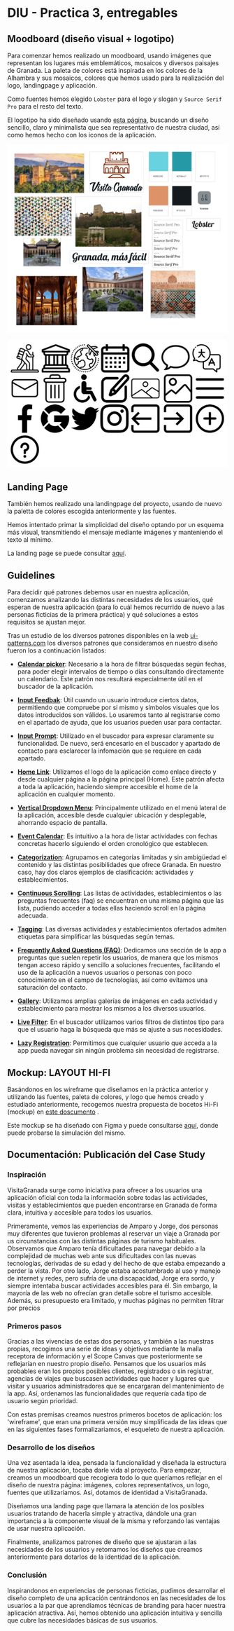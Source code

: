 # DIU - Practica 3, entregables

## Moodboard (diseño visual + logotipo)   

Para comenzar hemos realizado un moodboard, usando imágenes que representan los lugares más emblemáticos, mosaicos y diversos paisajes de Granada. La paleta de colores está inspirada en los colores de la Alhambra y sus mosaicos, colores que hemos usado para la realización del logo, landingpage y aplicación.

Como fuentes hemos elegido `Lobster` para el logo y slogan y `Source Serif Pro` para el resto del texto. 

El logotipo ha sido diseñado usando [esta página](https://www.tailorbrands.com/es/logo-maker), buscando un diseño sencillo, claro y minimalista que sea representativo de nuestra ciudad, así como hemos hecho con los iconos de la aplicación.

![](./moodboard.png)



![](./iconos.png)



## Landing Page

También hemos realizado una landingpage del proyecto, usando de nuevo la paletta de colores escogida anteriormente y las fuentes.

Hemos intentado primar la simplicidad del diseño optando por un esquema más visual, transmitiendo el mensaje mediante imágenes y manteniendo el texto al mínimo.

La landing page se puede consultar [aquí](https://github.com/Mapachana/DIU21/blob/master/P3/landingpage.pdf).

## Guidelines

Para decidir qué patrones debemos usar en nuestra aplicación, comenzamos analizando las distintas necesidades de los usuarios, qué esperan de nuestra aplicación (para lo cuál hemos recurrido de nuevo a las personas ficticias de la primera práctica) y qué soluciones a estos requisitos se ajustan mejor.

Tras un estudio de los diversos patrones disponibles en la web [ui-patterns.com](http://ui-patterns.com/patterns) los diversos patrones que consideramos en nuestro diseño fueron los a continuación listados:

* [**Calendar picker**](http://ui-patterns.com/patterns/CalendarPicker): Necesario a la hora de filtrar búsquedas según fechas, para poder elegir intervalos de tiempo o días consultando directamente un calendario. Este patrón nos resultará especialmente útil en el buscador de la aplicación.

* [**Input Feedbak**](http://ui-patterns.com/patterns/InputFeedback): Útil cuando un usuario introduce ciertos datos, permitiendo que compruebe por sí mismo y símbolos visuales que los datos introducidos son válidos. Lo usaremos tanto al registrarse como en el apartado de ayuda, que los usuarios pueden usar para contactar.

* [**Input Prompt**](http://ui-patterns.com/patterns/InputPrompt): Utilizado en el buscador para expresar claramente su funcionalidad. De nuevo, será encesario en el buscador y apartado de contacto para esclarecer la infomación que se requiere en cada apartado.

* [**Home Link**](http://ui-patterns.com/patterns/HomeLink): Utilizamos el logo de la aplicación como enlace directo y desde cualquier página a la página principal (Home). Este patrón afecta a toda la aplicación, haciendo siempre accesible el home de la aplicación en cualquier momento.

* [**Vertical Dropdown Menu**](http://ui-patterns.com/patterns/VerticalDropdownMenu): Principalmente utilizado en el menú lateral de la aplicación, accesible desde cualquier ubicación y desplegable, ahorrando espacio de pantalla.

* [**Event Calendar**](http://ui-patterns.com/patterns/EventCalendar): Es intuitivo a la hora de listar actividades con fechas concretas hacerlo siguiendo el orden cronológico que establecen.

* [**Categorization**](http://ui-patterns.com/patterns/categorization): Agrupamos en categorías limitadas y sin ambigüedad el contenido y las distintas posibilidades que ofrece Granada. En nuestro caso, hay dos claros ejemplos de clasificación: actividades y establecimientos.

* [**Continuous Scrolling**](http://ui-patterns.com/patterns/ContinuousScrolling): Las listas de actividades, establecimientos o las preguntas frecuentes (faq) se encuentran en una misma página que las lista, pudiendo acceder a todas ellas haciendo scroll en la página adecuada.

* [**Tagging**](http://ui-patterns.com/patterns/Tag): Las diversas actividades y establecimientos ofertados admiten etiquetas para simplificar las búsquedas según temas.

* [**Frequently Asked Questions (FAQ)**](http://ui-patterns.com/patterns/frequently-asked-questions-faq): Dedicamos una sección de la app a preguntas que suelen repetir los usuarios, de manera que los mismos tengan acceso rápido y sencillo a soluciones frecuentes, facilitando el uso de la aplicación a nuevos usuarios o personas con poco conocimiento en el campo de tecnologías, así como evitamos una saturación del contacto.

* [**Gallery**](http://ui-patterns.com/patterns/Gallery): Utilizamos amplias galerías de imágenes en cada actividad y establecimiento para mostrar los mismos a los diversos usuarios.

* [**Live Filter**](http://ui-patterns.com/patterns/LiveFilter): En el buscador utilizamos varios filtros de distintos tipo para que el usuario haga la búsqueda que más se ajuste a sus necesidades.

* [**Lazy Registration**](http://ui-patterns.com/patterns/LazyRegistration): Permitimos que cualquier usuario que acceda a la app pueda navegar sin ningún problema sin necesidad de registrarse.

## Mockup: LAYOUT HI-FI

Basándonos en los wireframe que diseñamos en la práctica anterior y utilizando las fuentes, paleta de colores, y logo que hemos creado y estudiado anteriormente, recogemos nuestra propuesta de bocetos Hi-Fi (mockup) en [este doscumento](https://github.com/Mapachana/DIU21/blob/master/P3/mockup.pdf) .

Este mockup se ha diseñado con Figma y puede consultarse [aquí](https://www.figma.com/file/MLUxVUx6N19gKJSYwIf8Nu/wireframe?node-id=0%3A1), donde puede probarse la simulación del mismo.


## Documentación: Publicación del Case Study

### Inspiración

VisitaGranada surge como iniciativa para ofrecer a los usuarios una aplicación oficial con toda la información sobre todas las actividades, visitas y establecimientos que pueden encontrarse en Granada de forma clara, intuitiva y accesible para todos los usuarios.

Primeramente, vemos las experiencias de Amparo y Jorge, dos personas muy diferentes que tuvieron problemas al reservar un viaje a Granada por us circunstancias con las distintas páginas de turismo habituales. Observamos que Amparo tenía dificultades para navegar debido a la complejidad de muchas web ante sus dificultades con las nuevas tecnologías, derivadas de su edad y del hecho de que estaba empezando a perder la vista. Por otro lado, Jorge estaba acostumbrado al uso y manejo de internet y redes, pero sufría de una discapacidad, Jorge era sordo, y siempre intentaba buscar actividades accesibles para él. Sin embargo, la mayoría de las web no ofrecían gran detalle sobre el turismo accesible. Además, su presupuesto era limitado, y muchas páginas no permiten filtrar por precios

### Primeros pasos

Gracias a las vivencias de estas dos personas, y también a las nuestras propias, recogimos una serie de ideas y objetivos mediante la malla receptora de información y el Scope Canvas que posteriormente se reflejarían en nuestro propio diseño. Pensamos que los usuarios más probables eran los propios posibles clientes, registrados o sin registrar, agencias de viajes que buscasen actividades que hacer y lugares que visitar y usuarios administradores que se encargaran del mantenimiento de la app. Así, ordenamos las funcionalidades que requería cada tipo de usuario según prioridad.

Con estas premisas creamos nuestros primeros bocetos de aplicación: los 'wireframe', que eran una primera versión muy simplificada de las ideas que en las siguientes fases formalizariamos, el esqueleto de nuestra aplicación.

### Desarrollo de los diseños

Una vez asentada la idea, pensada la funcionalidad y diseñada la estructura de nuestra aplicación, tocaba darle vida al proyecto. Para empezar, creamos un moodboard que recogiera todo lo que queríamos reflejar en el diseño de nuestra página: imágenes, colores representativos, un logo, fuentes que utilizaríamos. Así, dotamos de identidad a VisitaGranada.

Diseñamos una landing page que llamara la atención de los posibles usuarios tratando de hacerla simple y atractiva, dándole una gran importancia a la componente visual de la misma y reforzando las ventajas de usar nuestra aplicación.

Finalmente, analizamos patrones de diseño que se ajustaran a las necesidades de los usuarios y retomamos los diseños que creamos anteriormente para dotarlos de la identidad de la aplicación. 

### Conclusión

Inspirandonos en experiencias de personas ficticias, pudimos desarrollar el diseño completo de una aplicación centrándonos en las necesidades de los usuarios a la par que aprendíamos técnicas de branding para hacer nuestra aplicación atractiva. Así, hemos obtenido una aplicación intuitiva y sencilla que cubre las necesidades básicas de sus usuarios.

